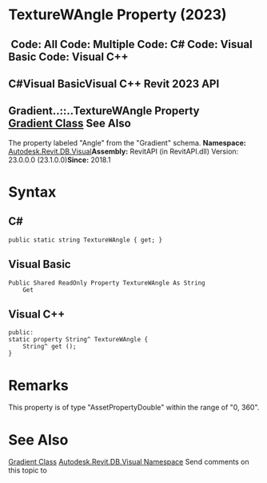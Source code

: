 # TextureWAngle Property (2023)

﻿
 Code: All Code: Multiple Code: C# Code: Visual Basic Code: Visual C++   
---  
C#Visual BasicVisual C++
Revit 2023 API  
---  
Gradient..::..TextureWAngle Property   
[Gradient Class](2b517b49-c915-74a9-bb6f-2a233d6706be.md "Gradient Class") See Also  
---  
The property labeled "Angle" from the "Gradient" schema. 
**Namespace:** [Autodesk.Revit.DB.Visual](f5a10581-6ac2-be19-0e32-f87d05bc8b83.md "Autodesk.Revit.DB.Visual Namespace")**Assembly:** RevitAPI (in RevitAPI.dll) Version: 23.0.0.0 (23.1.0.0)**Since:** 2018.1 
# Syntax
C#  
---  
```text
public static string TextureWAngle { get; }
```
  
Visual Basic  
---  
```text
Public Shared ReadOnly Property TextureWAngle As String
	Get
```
  
Visual C++  
---  
```text
public:
static property String^ TextureWAngle {
	String^ get ();
}
```
  
# Remarks
This property is of type "AssetPropertyDouble" within the range of "0, 360". 
# See Also
[Gradient Class](2b517b49-c915-74a9-bb6f-2a233d6706be.md "Gradient Class")
[Autodesk.Revit.DB.Visual Namespace](f5a10581-6ac2-be19-0e32-f87d05bc8b83.md "Autodesk.Revit.DB.Visual Namespace")
Send comments on this topic to 